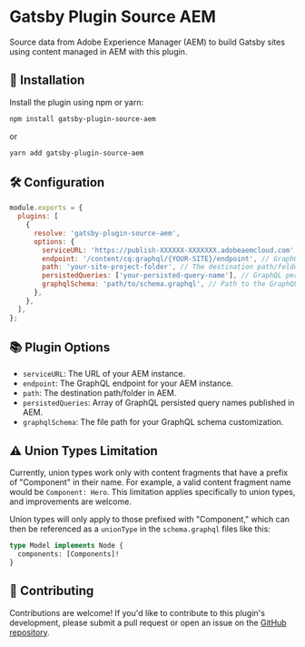 # Gatsby Plugin Source AEM

Source data from Adobe Experience Manager (AEM) to build Gatsby sites using content managed in AEM with this plugin.

## 🚀 Installation

Install the plugin using npm or yarn:

```sh
npm install gatsby-plugin-source-aem
```

or

```sh
yarn add gatsby-plugin-source-aem
```

## 🛠 Configuration

```javascript
module.exports = {
  plugins: [
    {
      resolve: 'gatsby-plugin-source-aem',
      options: {
        serviceURL: 'https://publish-XXXXXX-XXXXXXX.adobeaemcloud.com', // Your AEM instance URL
        endpoint: '/content/cq:graphql/{YOUR-SITE}/endpoint', // GraphQL endpoint for your AEM instance
        path: 'your-site-project-folder', // The destination path/folder in AEM
        persistedQueries: ['your-persisted-query-name'], // GraphQL persisted query names published in AEM
        graphqlSchema: 'path/to/schema.graphql', // Path to the GraphQL schema file
      },
    },
  ],
};
```

## 📚 Plugin Options

- `serviceURL`: The URL of your AEM instance.
- `endpoint`: The GraphQL endpoint for your AEM instance.
- `path`: The destination path/folder in AEM.
- `persistedQueries`: Array of GraphQL persisted query names published in AEM.
- `graphqlSchema`: The file path for your GraphQL schema customization.

## ⚠️ Union Types Limitation

Currently, union types work only with content fragments that have a prefix of "Component" in their name. For example, a
valid content fragment name would be `Component: Hero`. This limitation applies specifically to union types, and
improvements are welcome.

Union types will only apply to those prefixed with "Component," which can then be referenced as a `unionType` in the
`schema.graphql` files like this:

```graphql
type Model implements Node {
  components: [Components]!
}
```

## 🤝 Contributing

Contributions are welcome! If you'd like to contribute to this plugin's development, please submit a pull request or
open an issue on the [GitHub repository](https://github.com/jecreative/gatsby-plugin-source-aem).
